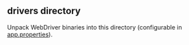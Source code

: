 ## drivers directory
Unpack WebDriver binaries into this directory (configurable in [app.properties](../app.properties)).
